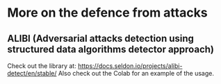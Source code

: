 # More on the defence from attacks

## ALIBI (Adversarial attacks detection using structured data algorithms detector approach)

Check out the library at: <https://docs.seldon.io/projects/alibi-detect/en/stable/>
Also check out the Colab for an example of the usage.

